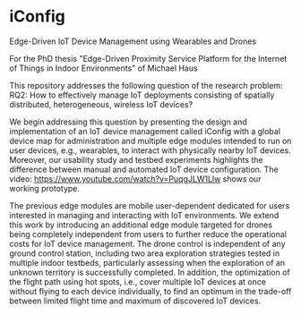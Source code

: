 # iConfig
Edge-Driven IoT Device Management using Wearables and Drones

For the PhD thesis "Edge-Driven Proximity Service Platform for the Internet of Things in Indoor Environments" of Michael Haus

This repository addresses the following question of the research problem:
RQ2: How to effectively manage IoT deployments consisting of spatially distributed, heterogeneous, wireless IoT devices?

We begin addressing this question by presenting the design and implementation of an IoT device management called
iConfig with a global device map for administration and multiple edge modules intended to run on user devices,
e.g., wearables, to interact with physically nearby IoT devices. Moreover, our usability study and testbed
experiments highlights the difference between manual and automated IoT device configuration. The video:
https://www.youtube.com/watch?v=PuqgJLW1Llw shows our working prototype.

The previous edge modules are mobile user-dependent dedicated for users interested in managing and 
interacting with IoT environments. We extend this work by introducing an additional edge module 
targeted for drones being completely independent from users to further reduce the operational costs for IoT 
device management. The drone control is independent of any ground control station, including two area 
exploration strategies tested in multiple indoor testbeds, particularly assessing when the exploration of an 
unknown territory is successfully completed. In addition, the optimization of the flight path using hot 
spots, i.e., cover multiple IoT devices at once without flying to each device individually, to find an 
optimum in the trade-off between limited flight time and maximum of discovered IoT devices.
